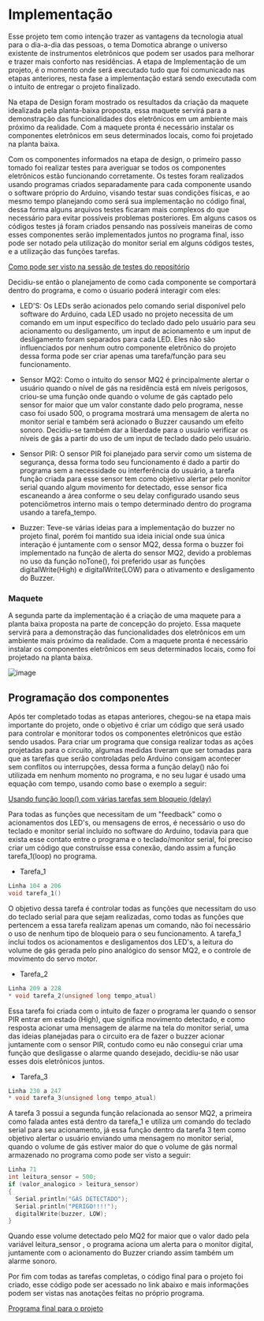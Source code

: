 # Implementação

Esse projeto tem como intenção trazer as vantagens da tecnologia atual para o dia-a-dia das pessoas, o tema Domotica abrange o universo existente de instrumentos eletrônicos que podem ser usados para melhorar e trazer mais conforto nas residências. A etapa de Implementação de um projeto, é o momento onde será executado tudo que foi comunicado nas etapas anteriores, nesta fase a implementação estará sendo executada com o intuito de entregar o projeto finalizado. 

Na etapa de Design foram mostrado os resultados da criação da maquete idealizada pela planta-baixa proposta, essa maquete servirá para a demonstração das funcionalidades dos eletrônicos em um ambiente mais próximo da realidade. Com a maquete pronta é necessário instalar os componentes eletrônicos em seus determinados locais, como foi projetado na planta baixa. 

Com os componentes informados na etapa de design, o primeiro passo tomado foi realizar testes para averiguar se todos os componentes eletrônicos estão funcionando corretamente. Os testes foram realizados usando programas criados separadamente para cada componente usando o software próprio do Arduino, visando testar suas condições físicas, e ao mesmo tempo planejando como será sua implementação no código final, dessa forma alguns arquivos testes ficaram mais complexos do que necessário para evitar possíveis problemas posteriores.
Em alguns casos os códigos testes já foram criados pensando nas possíveis maneiras de como esses componentes serão implementados juntos no programa final, isso pode ser notado pela utilização do monitor serial em alguns códigos testes, e a utilização das funções tarefas. 

[Como pode ser visto na sessão de testes do repositório](https://github.com/Yuri-m-b/Projeto-Integrador-2-Yuri.B/tree/main/Testes)

Decidiu-se então o planejamento de como cada componente se comportará dentro do programa, e como o úsuario poderá interagir com eles:

* LED'S: Os LEDs serão acionados pelo comando serial disponível pelo software do Arduino, cada LED usado no projeto necessita de um comando em um input específico do teclado dado pelo usuário para seu acionamento ou desligamento, um input de acionamento e um input de desligamento foram separados para cada LED. Eles não são influenciados por nenhum outro componente eletrônico do projeto dessa forma pode ser criar apenas uma tarefa/função para seu funcionamento. 

* Sensor MQ2: Como o intuito do sensor MQ2 é principalmente alertar o usuário quando o nível de gás na residência está em níveis perigosos, criou-se uma função onde quando o volume de gás captado pelo sensor for maior que um valor constante dado pelo programa, nesse caso foi usado 500, o programa mostrará uma mensagem de alerta no monitor serial e também será acionado o Buzzer causando um efeito sonoro. Decidiu-se também dar a liberdade para o usuário verificar os níveis de gás a partir do uso de um input de teclado dado pelo usuário.

* Sensor PIR: O sensor PIR foi planejado para servir como um sistema de segurança, dessa forma todo seu funcionamento é dado a partir do programa sem a necessidade ou interferência do usuário, a tarefa função criada para esse sensor tem como objetivo alertar pelo monitor serial quando algum movimento for detectado, esse sensor fica escaneando a área conforme o seu delay configurado usando seus potenciômetros interno mais o tempo determinado dentro do programa usando a tarefa_tempo. 

* Buzzer: Teve-se várias ideias para a implementação do buzzer no projeto final, porém foi mantido sua ideia inicial onde sua única interação é juntamente com o sensor MQ2, dessa forma o buzzer foi implementado na função de alerta do sensor MQ2, devido a problemas no uso da função noTone(), foi preferido usar as funções digitalWrite(High) e digitalWrite(LOW) para o ativamento e desligamento do Buzzer. 



### Maquete

A segunda parte da implementação é a criação de uma maquete para a planta baixa proposta na parte de concepção do projeto. Essa maquete servirá para a demonstração das funcionalidades dos eletrônicos em um ambiente mais próximo da realidade. Com a maquete pronta é necessário instalar os componentes eletrônicos em seus determinados locais, como foi projetado na planta baixa. 

![image](https://i.imgur.com/V8Kt01R.jpg)

## Programação dos componentes

Após ter completado todas as etapas anteriores, chegou-se na etapa mais importante do projeto, onde o objetivo é criar um código que será usado para controlar e monitorar todos os componentes eletrônicos que estão sendo usados.
Para criar um programa que consiga realizar todas as ações projetadas para o circuito, algumas medidas tiveram que ser tomadas para que as tarefas que serão controladas pelo Arduino consigam acontecer sem conflitos ou interrupções, dessa forma a função delay() não foi utilizada em nenhum momento no programa, e no seu lugar é usado uma equação com tempo, usando como base o exemplo a seguir:

[Usando função loop() com várias tarefas sem bloqueio (delay)](https://github.com/LPAE/arduino_tutorial/tree/main/tarefas)

Para todas as funções que necessitam de um "feedback" como o acionamentos dos LED's, ou mensagens de erros, é necessário o uso do teclado e monitor serial incluído no software do Arduino, todavia para que exista esse contato entre o programa e o teclado/monitor serial, foi preciso criar um código que construísse essa conexão, dando assim a função tarefa_1(loop) no programa.

* Tarefa_1
~~~ C
Linha 104 a 206
void tarefa_1()
~~~
O objetivo dessa tarefa é controlar todas as funções que necessitam do uso do teclado serial para que sejam realizadas, como todas as funções que pertencem a essa tarefa realizam apenas um comando, não foi necessário o uso de nenhum tipo de bloqueio para o seu funcionamento.
A tarefa_1 inclui todos os acionamentos e desligamentos dos LED's, a leitura do volume de gás gerada pelo pino analógico do sensor MQ2, e o controle de movimento do servo motor.

* Tarefa_2
~~~ C 
Linha 209 a 228
* void tarefa_2(unsigned long tempo_atual)
~~~
Essa tarefa foi criada com o intuito de fazer o programa ler quando o sensor PIR entrar em estado (High), que significa movimento detectado, e como resposta acionar uma mensagem de alarme na tela do monitor serial, uma das ideias planejadas para o circuito era de fazer o buzzer acionar juntamente com o sensor PIR, contudo como eu não consegui criar uma função que desligasse o alarme quando desejado, decidiu-se não usar esses dois eletrônicos juntos.

* Tarefa_3
~~~ C 
Linha 230 a 247
* void tarefa_3(unsigned long tempo_atual)
~~~
A tarefa 3 possui a segunda função relacionada ao sensor MQ2, a primeira como falada antes está dentro da tarefa_1 e utiliza um comando do teclado serial para seu acionamento, já essa função dentro da tarefa 3 tem como objetivo alertar o usuário enviando uma mensagem no monitor serial, quando o volume de gás estiver maior do que o volume de gás normal armazenado no programa como pode ser visto a seguir:

~~~ C
Linha 71
int leitura_sensor = 500; 
if (valor_analogico > leitura_sensor)
{
  Serial.println("GÁS DETECTADO");
  Serial.println("PERIGO!!!!");
  digitalWrite(buzzer, LOW);
}
~~~
Quando esse volume detectado pelo MQ2 for maior que o valor dado pela variável leitura_sensor , o programa aciona um alerta para o monitor digital, juntamente com o acionamento do Buzzer criando assim também um alarme sonoro.

Por fim com todas as tarefas completas, o código final para o projeto foi criado, esse código pode ser acessado no link abaixo e mais informações podem ser vistas nas anotações feitas no próprio programa.

[Programa final para o projeto](https://github.com/Yuri-m-b/Projeto-Integrador-2-Yuri.B/blob/main/programafinal.ino)


